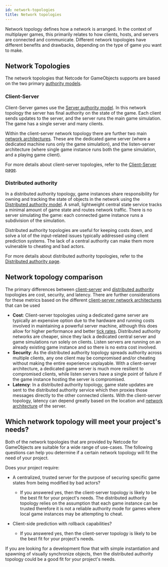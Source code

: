 ```yaml
---
id: network-topologies
title: Network topologies
---
```


Network topology defines how a network is arranged. In the context of multiplayer games, this primarily relates to how clients, hosts, and servers are connected and communicate. Different network topologies have different benefits and drawbacks, depending on the type of game you want to make.

## Network Topologies

The network topologies that Netcode for GameObjects supports are based on the two primary [authority models](authority.md).

### Client-Server

Client-Server games use the [Server authority model](authority.md#server-authority). In this network topology the server has final authority on the state of the game. Each client sends updates to the server, and the server runs the main game simulation. The game has a single server and many clients.

Within the client-server network topology there are further two main [network architectures](./client-server.md#client-server-network-architectures). These are the dedicated game server (where a dedicated machine runs only the game simulation), and the listen-server architecture (where single game instance runs both the game simulation, and a playing game client).

For more details about client-server topologies, refer to the [Client-Server page](#client-server).

### Distributed authority

In a distributed authority topology, game instances share responsibility for owning and tracking the state of objects in the network using the [Distributed authority model](authority.md#distributed-authority). A small, lightweight central state service tracks a minimal amount of game state and routes network traffic. There is no server simulating the game: each connected game instance runs a subdivision of the simulation.

Distributed authority topologies are useful for keeping costs down, and solve a lot of the input-related issues typically addressed using client prediction systems. The lack of a central authority can make them more vulnerable to cheating and bad actors.

For more details about distributed authority topologies, refer to the [Distributed authority page](distributed-authority.md).

## Network topology comparison

The primary differences between [client-server](client-server.md) and [distributed authority](distributed-authority.md) topologies are  cost, security, and latency. There are further considerations for these metrics based on the different [client-server network architectures](./client-server.md#client-server-network-architectures) that can be used

* **Cost**: Client-server topologies using a dedicated game server are typically an expensive option due to the hardware and running costs involved in maintaining a powerful server machine, although this does allow for higher performance and better [tick rates](../learn/ticks-and-update-rates.md). Distributed authority networks are cheaper, since they lack a dedicated central server and game simulations run solely on clients. Listen servers are running on an already existing game instance and so there is no extra cost involved.
* **Security**: As the distributed authority topology spreads authority across multiple clients, any one client may be compromised and/or cheating without making the entire experience unplayable. With a client-server architecture, a dedicated game server is much more resilient to compromised clients, while listen servers have a single point of failure if the game instance hosting the server is compromised.
* **Latency**:  In a distributed authority topology, game state updates are sent to the distributed authority service which then proxies those messages directly to the other connected clients. With the client-server topology, latency can depend greatly based on the location and [network architecture](./client-server.md#client-server-network-architectures) of the server.

## Which network topology will meet your project's needs?

Both of the network topologies that are provided by Netcode for GameObjects are suitable for a wide range of use-cases. The following questions can help you determine if a certain network topology will fit the need of your project.

Does your project require:

* A centralized, trusted server for the purpose of securing specific game states from being modified by bad actors?
  * If you answered yes, then the client-server topology is likely to be the best fit for your project's needs. The distributed authority topology relies on the assumption that each game instance can be trusted therefore it is not a reliable authority mode for games where local game instances may be attempting to cheat.

* Client-side prediction with rollback capabilities?
  * If you answered yes, then the client-server topology is likely to be the best fit for your project's needs.

If you are looking for a development flow that with simple instantiation and spawning of visually synchronize objects, then the distributed authority topology could be a good fit for your project's needs.
